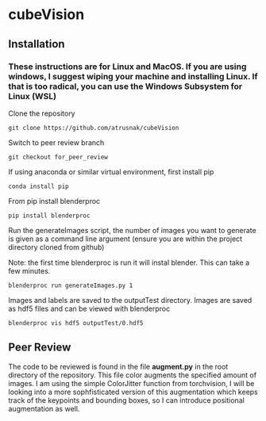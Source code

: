 # cubeVision

## Installation 

### These instructions are for Linux and MacOS. If you are using windows, I suggest wiping your machine and installing Linux. If that is too radical, you can use the Windows Subsystem for Linux (WSL)

Clone the repository 

    git clone https://github.com/atrusnak/cubeVision

Switch to peer review branch

    git checkout for_peer_review

If using anaconda or similar virtual environment, first install pip

    conda install pip

From pip install blenderproc

    pip install blenderproc

Run the generateImages script, the number of images you want to generate is given
as a command line argument (ensure you are within the project directory cloned 
from github)

Note: the first time blenderproc is run it will instal blender. This can take a few minutes.

    blenderproc run generateImages.py 1

Images and labels are saved to the outputTest directory. Images are saved as 
hdf5 files and can 
be viewed with blenderproc

    blenderproc vis hdf5 outputTest/0.hdf5


## Peer Review

The code to be reviewed is found in the file **augment.py** in the root 
directory of the repository. This file color augments the specified amount of images. 
I am using the simple ColorJitter function from torchvision, I will be looking into a 
more sophfisticated version of this augmentation which keeps track of the keypoints and
bounding boxes, so I can introduce positional augmentation as well.
